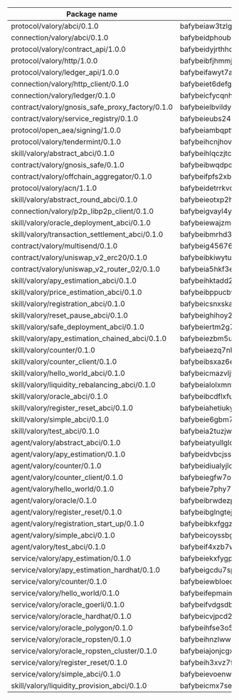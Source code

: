 

| Package name | Package hash |
| ----------------------------------------------- | ------------------------------------------------- |
| protocol/valory/abci/0.1.0                      | bafybeiaw3tzlg3rkvnn5fcufblktmfwngmxugn4yo7pyjp76zz6aqtqcay |
| connection/valory/abci/0.1.0                    | bafybeidphoubsmjfndoqdj4ykkzygnz7jm57vleppj2qegplr4zsmw4vwy |
| protocol/valory/contract_api/1.0.0              | bafybeidyjrthhq3p27k3v3a4xx7b7lu4fe4h765gmkyyyj7xur4b25bxim |
| protocol/valory/http/1.0.0                      | bafybeibfjhmmjut4dukhunbcmp5zi4eqsk6rgreztmg4svqfzyq4ei3o7i |
| protocol/valory/ledger_api/1.0.0                | bafybeifawyt7ayxrvpagqecowx6y5hvc3dxzjbhhkutxsuk7u54cxo2g54 |
| connection/valory/http_client/0.1.0             | bafybeiet6defg3qvov4r2ucjtkywkz53xcg6mgarjfdqmnxfgdixgcx45y |
| connection/valory/ledger/0.1.0                  | bafybeicfycqnhdzg5nsir33dlcgs2k4ijjncysqjcn67zvzv2fkwr43eby |
| contract/valory/gnosis_safe_proxy_factory/0.1.0 | bafybeielbvildyu3ochppoyx7ldstgzqerwnq7qjbubyaunbuztsvrabnq |
| contract/valory/service_registry/0.1.0          | bafybeieubs245wvjpwjelmagipqqx4zo3qj42kb54oy62ogo7xbk3nudxm |
| protocol/open_aea/signing/1.0.0                 | bafybeiambqptflge33eemdhis2whik67hjplfnqwieoa6wblzlaf7vuo44 |
| protocol/valory/tendermint/0.1.0                | bafybeihcnjhovvyyfbkuw5sjyfx2lfd4soeocfqzxz54g67333m6nk5gxq |
| skill/valory/abstract_abci/0.1.0                | bafybeihlqczjtcdw3gfix2kakshmq2ujsbnqxxcxsxm2fvn6x6zg7kltga |
| contract/valory/gnosis_safe/0.1.0               | bafybeibwqdpcefr5cwmysdap6av3xyemve2ayifdfthw3kcoe6m3e4xrgq |
| contract/valory/offchain_aggregator/0.1.0       | bafybeifpfs2xb6y7dc6eugxlzqkki6hbici7r2glwk5gc55j6pssmjfrp4 |
| protocol/valory/acn/1.1.0                       | bafybeidetrrkvdgveu4ph5g6v53lbh7ardfspbkpstmjxctx647bzyosyy |
| skill/valory/abstract_round_abci/0.1.0          | bafybeieotxp2hbqxiwgolysh3ka2phc4cszqqp3tjuvfgwriwjb3evrhfq |
| connection/valory/p2p_libp2p_client/0.1.0       | bafybeigvayl4ykzqf6o6bw2irv7am3qvczjoeu7yjhzn27ajiwvcio3lxm |
| skill/valory/oracle_deployment_abci/0.1.0       | bafybeiewajzm4e6p6vxusqkwavtgm22dzjh67i3yzik4qgboksif7atxtm |
| skill/valory/transaction_settlement_abci/0.1.0  | bafybeibmrhd3ux6ug4dgy2phqbrsw5mgxbunad3nrvtdqr2mmmfo6nx6ja |
| contract/valory/multisend/0.1.0                 | bafybeig45676hbh4c3p3mujrrskxgxww4cxdyyginlg5rmmav6orv4gtya |
| contract/valory/uniswap_v2_erc20/0.1.0          | bafybeibkiwytuhhvxbisoxcybrx4lfstk6bvtriltles7fxxpy37yq45ja |
| contract/valory/uniswap_v2_router_02/0.1.0      | bafybeia5hkf3esqulz7g4uhjwhcrfwaok42ddumnokkbvrlm4g55wgdxmq |
| skill/valory/apy_estimation_abci/0.1.0          | bafybeihktadd2kakf52p4gpv6egibmjyf4wpy4leioatmwe56burc2n7yq |
| skill/valory/price_estimation_abci/0.1.0        | bafybeibppucbwcsuugg7gelqwd5qzzybm6oitm7bsnqwphyje4gceqvylq |
| skill/valory/registration_abci/0.1.0            | bafybeicsnxskaww6f2dgdxbmwfihjiaympgan4tvfwwh4b7mhe3j46vyne |
| skill/valory/reset_pause_abci/0.1.0             | bafybeighihoy2b7hllcvpvq2htn6rbavnp2evuhlccih6ong737t56jby4 |
| skill/valory/safe_deployment_abci/0.1.0         | bafybeiertm2g7fbagl7ao4ynus66nw73dlicaaqlrsu46vcfaflny2hzoi |
| skill/valory/apy_estimation_chained_abci/0.1.0  | bafybeiezbm5ufo6x4lu5k2r5gcolikm3fqylnxfhzmvygoeflgbr4u2kdm |
| skill/valory/counter/0.1.0                      | bafybeiaezq7nbvejnoub3o37he3kvwrdiw7tzgbm4ny6ja3fwmo3jn6xzy |
| skill/valory/counter_client/0.1.0               | bafybeibsxaz6e263nvdqwijbhzu32rjcfsi6yy63ijxdgvwn3aoghgw4se |
| skill/valory/hello_world_abci/0.1.0             | bafybeicmazvljy774k7davak6gngdt2tnzsv4h4yzecjaxv3ouhftpi42y |
| skill/valory/liquidity_rebalancing_abci/0.1.0   | bafybeialolxmnfk7cwro6tcakad7ej5mk6fnpqpr7vfdi72uizoxo7sxim |
| skill/valory/oracle_abci/0.1.0                  | bafybeibcdflxfusratqumsy5izxguyc6beo7s7voi7bo4iazfn2iwjaq7i |
| skill/valory/register_reset_abci/0.1.0          | bafybeiahetiukyy4xfgdyxzmuujxk3n7fhxjast265l62mna4fb3frusda |
| skill/valory/simple_abci/0.1.0                  | bafybeie6gbm7sqvzipkx6gzmtxhfamkhltwxowrr5xkevb6l6z6g5tve3y |
| skill/valory/test_abci/0.1.0                    | bafybeia2tuzjwvo3ubjglnsgg3o4nk5rhqm76crv3kxrnfizekyg66xxnu |
| agent/valory/abstract_abci/0.1.0                | bafybeiatyullglcnc5nqg5b3rac24hqr3cisuxpi2i66ysysa7gfpynwhi |
| agent/valory/apy_estimation/0.1.0               | bafybeidvbcjss3lkw24if4gzi33nsixcxglcluahsp7bzh7omeqhzjdb6a |
| agent/valory/counter/0.1.0                      | bafybeidiualyjlcd6qhzvjsu25pgdyhosmjqdlxbthknbduha3eomksy54 |
| agent/valory/counter_client/0.1.0               | bafybeiegfw7ou6y76guudtxgzywkrbqb2a4mzzladlxo2y7idzbkrf36lm |
| agent/valory/hello_world/0.1.0                  | bafybeie7phy7qnupnpgyojjttehqdci5cfrjh4chtv27besrevvz63lmfi |
| agent/valory/oracle/0.1.0                       | bafybeibrwdezpc4oiv32zwnewnks4mv3nmccy3kpud76o3qhholw5hxxga |
| agent/valory/register_reset/0.1.0               | bafybeibglngtejjats6gzf4j57c3yjgczxh777hmbsiivua2cmfqlcmmwy |
| agent/valory/registration_start_up/0.1.0        | bafybeibkxfggzfjddqd6okme6lsshwvl6gsbqyzbpkeqg4vn7cffcdpyua |
| agent/valory/simple_abci/0.1.0                  | bafybeicoyssbgckj5zugnnm6bnympomypwkgwvlwm3q2suaa4hypuq5qse |
| agent/valory/test_abci/0.1.0                    | bafybeif4xzb7wrjss7xwihopi726irue35qxspeatcvwq5jtxrdh6er6iq |
| service/valory/apy_estimation/0.1.0             | bafybeiekxfygpgrjisjpnou6hjmx2pgoptcdb3ffzrg7dixozhhxw4lntu |
| service/valory/apy_estimation_hardhat/0.1.0     | bafybeigcdu7spil4lvcikiatqfwoi6be42kezmjy2nqf7bjobevukardei |
| service/valory/counter/0.1.0                    | bafybeiewbloedbqnpsnqog2mewv6tju6zkkerfu3ecx5u5trclu42vdxdu |
| service/valory/hello_world/0.1.0                | bafybeifepmaim7ecijpyewiueae7g4viclm72c2wgf3q6n5ltb4wulp544 |
| service/valory/oracle_goerli/0.1.0              | bafybeifvdgsdbhhnislgov5kozen7wozqndqrxkl6bvjaznudx6fha5gq4 |
| service/valory/oracle_hardhat/0.1.0             | bafybeicvjpcd2z4fviwzsxvljhz2ow73sjhhtrksnaoolm52bozel6caji |
| service/valory/oracle_polygon/0.1.0             | bafybeihfse3o5w3q3cizktguqa7n3vrucvevudm6yxtw2eujhhs3rvcydi |
| service/valory/oracle_ropsten/0.1.0             | bafybeihnzlwwliurycgh32wlaxdzp7mbyioedy34nstepbt7xwbvzfkt34 |
| service/valory/oracle_ropsten_cluster/0.1.0     | bafybeiajonjcgxxmztkendlawjfv3rioozuajiotu5p25e4rnen7h35ebi |
| service/valory/register_reset/0.1.0             | bafybeih3xvz7fmlax3spnib2apwc4l7rapszlmcrntbyrsr7ibs77jj6fu |
| service/valory/simple_abci/0.1.0                | bafybeievoenw5li3hy3x6uoebagwlipb642v5ah5nflunmiop3rppmt5te |
| skill/valory/liquidity_provision_abci/0.1.0     | bafybeicmx7seokbehq4lkhsgtp3alm5y7rz3okokgan3jqxdzv2uvqm4oq |
